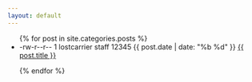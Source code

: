 ```yaml
---
layout: default
---
```


<ul>
{% for post in site.categories.posts %}

<li>-rw-r--r--  1 lostcarrier  staff 12345 {{ post.date | date: "%b %d" }} <a href="{{ post.url }}" title="{{ post.description }}">{{ post.title }}</a></li>

{% endfor %}
</ul>
